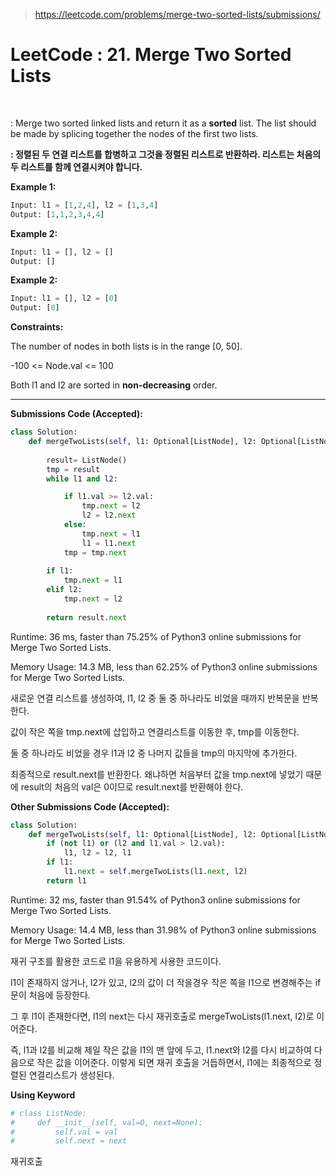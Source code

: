 > https://leetcode.com/problems/merge-two-sorted-lists/submissions/



# LeetCode : 21. Merge Two Sorted Lists﻿

﻿

: Merge two sorted linked lists and return it as a **sorted** list. The list should be made by splicing together the nodes of the first two lists.

**: 정렬된 두 연결 리스트를 합병하고 그것을 정렬된 리스트로 반환하라. 리스트는 처음의 두 리스트를 함께 연결시켜야 합니다.**



**Example 1:**

```python
Input: l1 = [1,2,4], l2 = [1,3,4]
Output: [1,1,2,3,4,4]
```

**Example 2:**

```python
Input: l1 = [], l2 = []
Output: []
```

**Example 2:**

```python
Input: l1 = [], l2 = [0]
Output: [0]
```



**Constraints:**

The number of nodes in both lists is in the range [0, 50].

-100 <= Node.val <= 100

Both l1 and l2 are sorted in **non-decreasing** order.

---



**Submissions Code (Accepted):**

```python
class Solution:
    def mergeTwoLists(self, l1: Optional[ListNode], l2: Optional[ListNode]) -> Optional[ListNode]:
        
        result= ListNode()
        tmp = result
        while l1 and l2:

            if l1.val >= l2.val:
                tmp.next = l2
                l2 = l2.next
            else:
                tmp.next = l1
                l1 = l1.next
            tmp = tmp.next
        
        if l1:
            tmp.next = l1
        elif l2:
            tmp.next = l2
        
        return result.next
```

Runtime: 36 ms, faster than 75.25% of Python3 online submissions for Merge Two Sorted Lists.

Memory Usage: 14.3 MB, less than 62.25% of Python3 online submissions for Merge Two Sorted Lists.



새로운 연결 리스트를 생성하여, l1, l2 중 둘 중 하나라도 비었을 때까지 반복문을 반복한다.

값이 작은 쪽을 tmp.next에 삽입하고 연결리스트를 이동한 후, tmp를 이동한다.

둘 중 하나라도 비었을 경우 l1과 l2 중 나머지 값들을 tmp의 마지막에 추가한다.

최종적으로 result.next를 반환한다. 왜냐하면 처음부터 값을 tmp.next에 넣었기 때문에 result의 처음의 val은 0이므로 result.next를 반환해야 한다.



**Other Submissions Code (Accepted):**

```python
class Solution:
    def mergeTwoLists(self, l1: Optional[ListNode], l2: Optional[ListNode]) -> Optional[ListNode]:
        if (not l1) or (l2 and l1.val > l2.val):
            l1, l2 = l2, l1
        if l1:
            l1.next = self.mergeTwoLists(l1.next, l2)
        return l1
```

Runtime: 32 ms, faster than 91.54% of Python3 online submissions for Merge Two Sorted Lists.

Memory Usage: 14.4 MB, less than 31.98% of Python3 online submissions for Merge Two Sorted Lists.



재귀 구조를 활용한 코드로 l1을 유용하게 사용한 코드이다.

l1이 존재하지 않거나, l2가 있고, l2의 값이 더 작을경우 작은 쪽을 l1으로 변경해주는 if문이 처음에 등장한다.

그 후 l1이 존재한다면, l1의 next는 다시 재귀호출로 mergeTwoLists(l1.next, l2)로 이어준다.

즉, l1과 l2를 비교해 제일 작은 값을 l1의 맨 앞에 두고, l1.next와 l2를 다시 비교하여 다음으로 작은 값을 이어준다. 이렇게 되면 재귀 호출을 거듭하면서, l1에는 최종적으로 정렬된 연결리스트가 생성된다.



**Using Keyword**

```python
# class ListNode:
#     def __init__(self, val=0, next=None):
#         self.val = val
#         self.next = next
```

재귀호출

